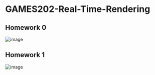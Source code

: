 # GAMES202-Real-Time-Rendering


##  Homework 0

![image](https://user-images.githubusercontent.com/38579506/113117404-10e0c080-9217-11eb-8f03-70faa9f802b9.png)


##  Homework 1

![image](https://user-images.githubusercontent.com/38579506/114175416-b34d2200-9942-11eb-89b9-595e1c74e892.png)

